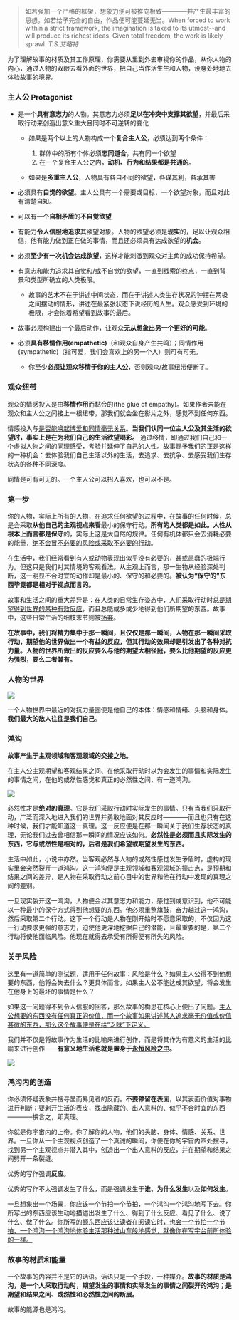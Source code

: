 > 如若强加一个严格的框架，想象力便可被推向极致————并产生最丰富的思想。如若给予完全的自由，作品便可能蔓延无当。When forced to work within a strict framework, the imagination is taxed to its utmost--and will produce its richest ideas. Given total freedom, the work is likely sprawl.
*T.S.艾略特*

为了理解故事的材质及其工作原理，你需要从里到外去审视你的作品，从你人物的内心，通过人物的双眼去看外面的世界，把自己当作活生生和人物，设身处地地去体验故事的境界。

### 主人公 Protagonist

- 是一个**具有意志力**的人物。其意志力必须**足以在冲突中支撑其欲望**，并最后采取行动来创造出意义重大且同时不可逆转的变化
  - 如果是两个以上的人物构成一个**复合主人公**，必须达到两个条件：
    1. 群体中的所有个体必须**志同道合**，共有同一个欲望
    2. 在一个复合主人公之内，**动机、行为和结果都是共通的**。

  - 如果是**多重主人公**，人物具有各自不同的欲望，各谋其利，各承其害

- 必须具有**自觉的欲望**。主人公具有一个需要或目标，一个欲望对象，而且对此有清楚自知。

- 可以有一个**自相矛盾**的**不自觉欲望**

- 有能力**令人信服地追求**其欲望对象。人物的欲望必须是**现实**的，足以让观众相信，他有能力做到正在做的事情，而且还必须具有达成欲望的**机会**。

- 必须**至少有一次机会达成欲望**，这样才能刺激到观众对主角的成功保持希望。

- 有意志和能力追求其自觉和/或不自觉的欲望，一直到线索的终点，一直到背景和类型所确立的人类极限。
  - 故事的艺术不在于讲述中间状态，而在于讲述人类生存状况的钟摆在两极之间摆动的情形，讲述在最紧张状态下说经历的人生。观众感受到环境的极限，才会抱着希望看到故事的最后。

- 故事必须构建出一个最后动作，让观众**无从想象出另一个更好的可能**。

- 必须**具有移情作用(empathetic)**（和观众自身产生共鸣）；同情作用(sympathetic)（指可爱，我们会喜欢上的另一个人）则可有可无。
  - 你至少**必须让观众移情于你的主人公**，否则观众/故事纽带便断了。


### 观众纽带

观众的情感投入是由**移情作用**而黏合的(the glue of empathy)。如果作者未能在观众和主人公之间接上一根纽带，那我们就会坐在影片之外，感觉不到任何东西。

情感投入与<u>是否能唤起博爱和同情毫无关系</u>。**当我们认同一位主人公及其生活的欲望时，事实上是在为我们自己的生活欲望喝彩。** 通过移情，即通过我们自己和一个虚拟人物之间的同理感受，考验并延伸了自己的人性。故事赐予我们的正是这样的一种机会：去体验我们自己生活以外的生活，去追求、去抗争、去感受我们生存状态的各种不同深度。

同情是可有可无的。一个主人公可以招人喜欢，也可以不是。

### 第一步

你的人物，实际上所有的人物，在追求任何欲望的过程中，在故事的任何时候，总是会采取**从他自己的主观视点来看**最小的保守行动。**所有的人类都是如此。**人性从根本上而言都是**保守**的，实际上这是大自然的规律。任何有机体都只会去消耗必要的能量，<u>绝不会冒不必要的风险或采取不必要的行动</u>。

在生活中，我们经常看到有人或动物表现出似乎没有必要的，甚或愚蠢的极端行为。但这只是我们对其情境的客观看法。从主观上而言，那一生物从经验深处判断，这一明显不合时宜的动作却是最小的、保守的和必要的。**被认为“保守的”东西毕竟都是相对于视点而言的。**

<span class="highlight">故事和生活之间的重大差异是：在人类的日常生存姿态中，人们采取行动时<u>总是期望得到世界的某种有效反应</u>，而且总能或多或少地得到他们所期望的东西。故事中，这些日常生活的细枝末节则被<u>扬弃</u>。</span>

**在故事中，我们将精力集中于那一瞬间，且仅仅是那一瞬间，人物在那一瞬间采取行动，期望他的世界做出一个有益的反应，但其行动的效果却是引发出了各种对抗力量。人物的世界所做出的反应要么与他的期望大相径庭，要么比他期望的反应更为强烈，要么二者兼有。**

### 人物的世界

![](/assets/Snipaste_2018-08-09_16-58-06.png)

一个人物世界中最近的对抗力量圈便是他自己的本体：情感和情绪、头脑和身体。**我们最大的敌人往往是我们自己**。

### 鸿沟

**故事产生于主观领域和客观领域的交接之地。**

在主人公主观期望和客观结果之间、在他采取行动时以为会发生的事情和实际发生的事情之间，在他的或然性感觉和真正的必然性之间，有一道鸿沟。

![](/assets/Snipaste_2018-08-09_17-03-28.png)

必然性才是**绝对的真理**。它是我们采取行动时实际发生的事情。只有当我们采取行动，广泛而深入地进入我们的世界并勇敢地面对其反应时————而且也只有在这种时候，我们才能知道这一真理。这一反应便是在那一瞬间关于我们生存状态的真理，无论我们过去曾相信那一瞬间的情况应该如何。**必然性是必须而且实际发生的东西，它与或然性是相对的，后者是我们希望或期望发生的东西。**

生活中如此，小说中亦然。当客观必然与人物的或然性感觉发生矛盾时，虚构的现实里会突然裂开一道鸿沟。这一鸿沟便是主观领域和客观领域的撞击点，是预期和结果之间的差异，是人物在采取行动之前心目中的世界和他在行动中发现的真理之间的差别。

一旦现实裂开这一鸿沟，人物便会以其意志力和能力，感觉到或意识到，他不可能以一种最小的保守方式得到他想要的东西。他必须重整旗鼓，奋力越过这一鸿沟，然后采取第二个行动。这下一个行动是人物在刚开始时不愿意采取的，不仅因为这一行动要求更强的意志力，迫使他更深地挖掘自己的潜能，且最重要的是，第二个行动将使他面临风险。他现在就得去承受有所得便有所失的风险。

### 关于风险

这里有一道简单的测试题，适用于任何故事：<span class="highlight">风险是什么？如果主人公得不到他想要的东西，他将会失去什么？更具体而言，如果主人公不能达成其欲望，将会发生在他身上的最坏的事情是什么？</span>

如果这一问题得不到令人信服的回答，那么故事的构思在核心上便出了问题。<u>主人公想要的东西没有任何真正的价值，而一个故事如果讲述某人追求毫无价值或价值甚微的东西，那么这个故事便是在给“乏味”下定义。</u>

我们并不仅是将故事作为生活的比喻来进行创作，而是将其作为有意义的生活的比喻来进行创作——**有意义地生活也就是置身于<u>永恒风险之中</u>。**

![](/assets/Snipaste_2018-08-09_17-18-55.png)

### 鸿沟内的创造

你必须怀疑表象并搜寻显而易见者的反而。**不要停留在表面**，以其表面价值对事物进行判断；要剥开生活的表皮，找出隐藏的、出人意料的、似乎不合时宜的东西————换言之，即真理。

你就是你宇宙内的上帝。你了解你的人物，他们的头脑、身体、情感、关系、世界。一旦你从一个主观视点创造了一个真诚的瞬间，你便在你的宇宙内四处搜寻，找到另一个主观视点并潜入其中，创造出一个出人意料的反应，并在期望和结果之间劈开一条裂缝。

优秀的写作强调**反应**。

优秀的写作不太强调发生了什么，而是强调发生于**谁、为什么发生**以及**如何发生**。

一旦想象出一个场景，你应该一个节拍一个节拍，一个鸿沟一个鸿沟地写下去。你所写出的东西应该生动地描述出发生了什么、得到了什么反应、看见了什么、说了什么、做了什么。<u>你所写的额东西应该让读者在阅读它时，也会一个节拍一个节拍、一个鸿沟一个鸿沟地体验生活那种过山车般地感觉，就像你在写字台前所体验的一样。</u>

### 故事的材质和能量

一个故事的内容并不是它的话语。话语只是一个手段，一种媒介。**故事的材质是鸿沟，是一个人采取行动时，期望发生的事情和实际发生的事情之间裂开的鸿沟；是期望和结果之间、或然性和必然性之间的断层。**

故事的能源也是鸿沟。



